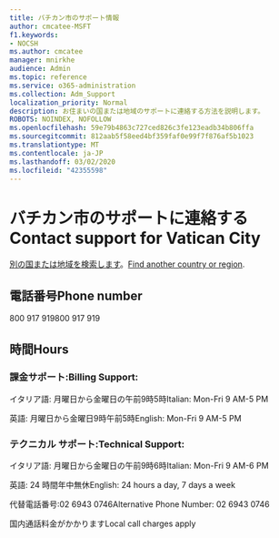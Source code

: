 ```yaml
---
title: バチカン市のサポート情報
author: cmcatee-MSFT
f1.keywords:
- NOCSH
ms.author: cmcatee
manager: mnirkhe
audience: Admin
ms.topic: reference
ms.service: o365-administration
ms.collection: Adm_Support
localization_priority: Normal
description: お住まいの国または地域のサポートに連絡する方法を説明します。
ROBOTS: NOINDEX, NOFOLLOW
ms.openlocfilehash: 59e79b4863c727ced826c3fe123eadb34b806ffa
ms.sourcegitcommit: 812aab5f58eed4bf359faf0e99f7f876af5b1023
ms.translationtype: MT
ms.contentlocale: ja-JP
ms.lasthandoff: 03/02/2020
ms.locfileid: "42355598"
---
```

# <a name="contact-support-for-vatican-city"></a><span data-ttu-id="f5fce-103">バチカン市のサポートに連絡する</span><span class="sxs-lookup"><span data-stu-id="f5fce-103">Contact support for Vatican City</span></span>

<span data-ttu-id="f5fce-104">[別の国または地域を検索します](../contact-support-for-business-products.md)。</span><span class="sxs-lookup"><span data-stu-id="f5fce-104">[Find another country or region](../contact-support-for-business-products.md).</span></span>

## <a name="phone-number"></a><span data-ttu-id="f5fce-105">電話番号</span><span class="sxs-lookup"><span data-stu-id="f5fce-105">Phone number</span></span>
<span data-ttu-id="f5fce-106">800 917 919</span><span class="sxs-lookup"><span data-stu-id="f5fce-106">800 917 919</span></span>

## <a name="hours"></a><span data-ttu-id="f5fce-107">時間</span><span class="sxs-lookup"><span data-stu-id="f5fce-107">Hours</span></span>
### <a name="billing-support"></a><span data-ttu-id="f5fce-108">課金サポート:</span><span class="sxs-lookup"><span data-stu-id="f5fce-108">Billing Support:</span></span>

<span data-ttu-id="f5fce-109">イタリア語: 月曜日から金曜日の午前9時5時</span><span class="sxs-lookup"><span data-stu-id="f5fce-109">Italian: Mon-Fri 9 AM-5 PM</span></span>

<span data-ttu-id="f5fce-110">英語: 月曜日から金曜日9時午前5時</span><span class="sxs-lookup"><span data-stu-id="f5fce-110">English: Mon-Fri 9 AM-5 PM</span></span>

### <a name="technical-support"></a><span data-ttu-id="f5fce-111">テクニカル サポート:</span><span class="sxs-lookup"><span data-stu-id="f5fce-111">Technical Support:</span></span>

<span data-ttu-id="f5fce-112">イタリア語: 月曜日から金曜日の午前9時6時</span><span class="sxs-lookup"><span data-stu-id="f5fce-112">Italian: Mon-Fri 9 AM-6 PM</span></span>

<span data-ttu-id="f5fce-113">英語: 24 時間年中無休</span><span class="sxs-lookup"><span data-stu-id="f5fce-113">English: 24 hours a day, 7 days a week</span></span>

<span data-ttu-id="f5fce-114">代替電話番号:02 6943 0746</span><span class="sxs-lookup"><span data-stu-id="f5fce-114">Alternative Phone Number: 02 6943 0746</span></span>

<span data-ttu-id="f5fce-115">国内通話料金がかかります</span><span class="sxs-lookup"><span data-stu-id="f5fce-115">Local call charges apply</span></span>
